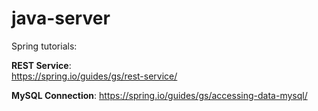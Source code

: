 # java-server

Spring tutorials:

**REST Service**:  
https://spring.io/guides/gs/rest-service/

**MySQL Connection**:
https://spring.io/guides/gs/accessing-data-mysql/